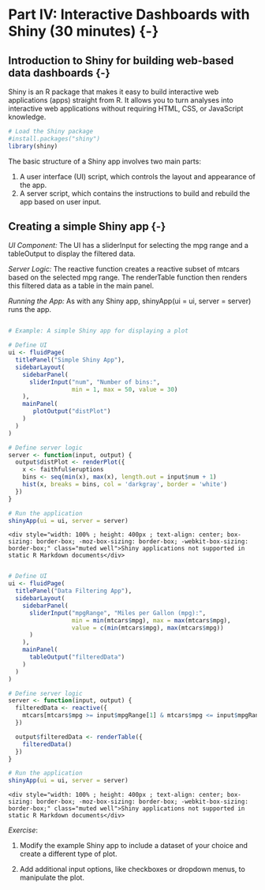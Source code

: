 # Part IV: Interactive Dashboards with Shiny (30 minutes) {-}
## Introduction to Shiny for building web-based data dashboards {-}

Shiny is an R package that makes it easy to build interactive web applications (apps) straight from R. It allows you to turn analyses into interactive web applications without requiring HTML, CSS, or JavaScript knowledge.


```r
# Load the Shiny package
#install.packages("shiny")
library(shiny)
```

The basic structure of a Shiny app involves two main parts:

1. A user interface (UI) script, which controls the layout and appearance of the app.
2. A server script, which contains the instructions to build and rebuild the app based on user input.


## Creating a simple Shiny app {-}

*UI Component:* The UI has a sliderInput for selecting the mpg range and a tableOutput to display the filtered data.

*Server Logic:* The reactive function creates a reactive subset of mtcars based on the selected mpg range. The renderTable function then renders this filtered data as a table in the main panel.

*Running the App:* As with any Shiny app, shinyApp(ui = ui, server = server) runs the app.


```r

# Example: A simple Shiny app for displaying a plot

# Define UI
ui <- fluidPage(
  titlePanel("Simple Shiny App"),
  sidebarLayout(
    sidebarPanel(
      sliderInput("num", "Number of bins:", 
                  min = 1, max = 50, value = 30)
    ),
    mainPanel(
       plotOutput("distPlot")
    )
  )
)

# Define server logic
server <- function(input, output) {
  output$distPlot <- renderPlot({
    x <- faithful$eruptions
    bins <- seq(min(x), max(x), length.out = input$num + 1)
    hist(x, breaks = bins, col = 'darkgray', border = 'white')
  })
}

# Run the application 
shinyApp(ui = ui, server = server)
```


```{=html}
<div style="width: 100% ; height: 400px ; text-align: center; box-sizing: border-box; -moz-box-sizing: border-box; -webkit-box-sizing: border-box;" class="muted well">Shiny applications not supported in static R Markdown documents</div>
```



```r

# Define UI
ui <- fluidPage(
  titlePanel("Data Filtering App"),
  sidebarLayout(
    sidebarPanel(
      sliderInput("mpgRange", "Miles per Gallon (mpg):",
                  min = min(mtcars$mpg), max = max(mtcars$mpg),
                  value = c(min(mtcars$mpg), max(mtcars$mpg))
      )
    ),
    mainPanel(
      tableOutput("filteredData")
    )
  )
)

# Define server logic
server <- function(input, output) {
  filteredData <- reactive({
    mtcars[mtcars$mpg >= input$mpgRange[1] & mtcars$mpg <= input$mpgRange[2], ]
  })

  output$filteredData <- renderTable({
    filteredData()
  })
}

# Run the application 
shinyApp(ui = ui, server = server)
```


```{=html}
<div style="width: 100% ; height: 400px ; text-align: center; box-sizing: border-box; -moz-box-sizing: border-box; -webkit-box-sizing: border-box;" class="muted well">Shiny applications not supported in static R Markdown documents</div>
```


*Exercise*:

1. Modify the example Shiny app to include a dataset of your choice and create a different type of plot.

2. Add additional input options, like checkboxes or dropdown menus, to manipulate the plot.
